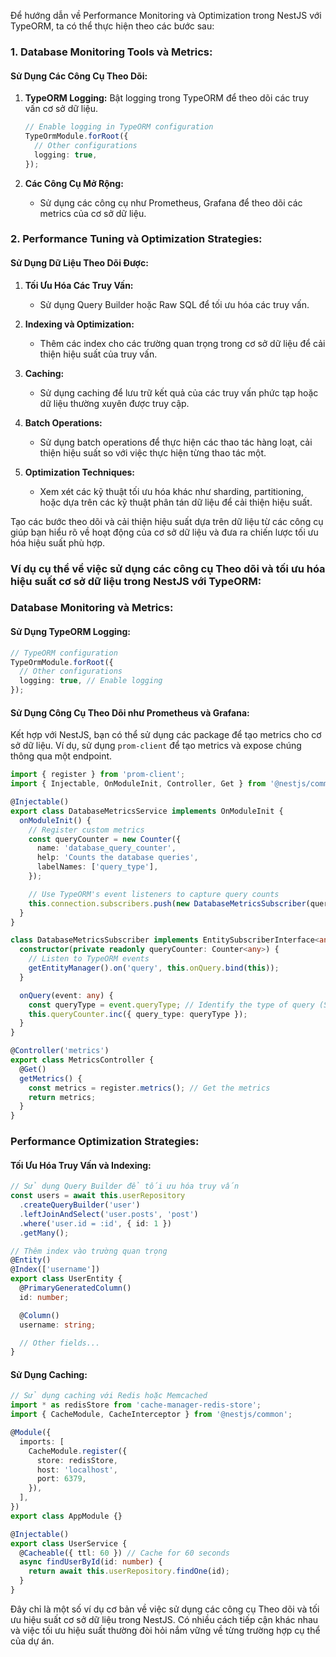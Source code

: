 Để hướng dẫn về Performance Monitoring và Optimization trong NestJS với TypeORM, ta có thể thực hiện theo các bước sau:

### 1. Database Monitoring Tools và Metrics:

#### Sử Dụng Các Công Cụ Theo Dõi:

1. **TypeORM Logging:** Bật logging trong TypeORM để theo dõi các truy vấn cơ sở dữ liệu.
   
   ```typescript
   // Enable logging in TypeORM configuration
   TypeOrmModule.forRoot({
     // Other configurations
     logging: true,
   });
   ```

2. **Các Công Cụ Mở Rộng:**
   
   - Sử dụng các công cụ như Prometheus, Grafana để theo dõi các metrics của cơ sở dữ liệu.

### 2. Performance Tuning và Optimization Strategies:

#### Sử Dụng Dữ Liệu Theo Dõi Được:

1. **Tối Ưu Hóa Các Truy Vấn:**

   - Sử dụng Query Builder hoặc Raw SQL để tối ưu hóa các truy vấn. 

2. **Indexing và Optimization:**

   - Thêm các index cho các trường quan trọng trong cơ sở dữ liệu để cải thiện hiệu suất của truy vấn.

3. **Caching:**

   - Sử dụng caching để lưu trữ kết quả của các truy vấn phức tạp hoặc dữ liệu thường xuyên được truy cập.

4. **Batch Operations:**

   - Sử dụng batch operations để thực hiện các thao tác hàng loạt, cải thiện hiệu suất so với việc thực hiện từng thao tác một.

5. **Optimization Techniques:**

   - Xem xét các kỹ thuật tối ưu hóa khác như sharding, partitioning, hoặc dựa trên các kỹ thuật phân tán dữ liệu để cải thiện hiệu suất.

Tạo các bước theo dõi và cải thiện hiệu suất dựa trên dữ liệu từ các công cụ giúp bạn hiểu rõ về hoạt động của cơ sở dữ liệu và đưa ra chiến lược tối ưu hóa hiệu suất phù hợp.

### Ví dụ cụ thể về việc sử dụng các công cụ Theo dõi và tối ưu hóa hiệu suất cơ sở dữ liệu trong NestJS với TypeORM:

### Database Monitoring và Metrics:

#### Sử Dụng TypeORM Logging:

```typescript
// TypeORM configuration
TypeOrmModule.forRoot({
  // Other configurations
  logging: true, // Enable logging
});
```

#### Sử Dụng Công Cụ Theo Dõi như Prometheus và Grafana:

Kết hợp với NestJS, bạn có thể sử dụng các package để tạo metrics cho cơ sở dữ liệu. Ví dụ, sử dụng `prom-client` để tạo metrics và expose chúng thông qua một endpoint.

```typescript
import { register } from 'prom-client';
import { Injectable, OnModuleInit, Controller, Get } from '@nestjs/common';

@Injectable()
export class DatabaseMetricsService implements OnModuleInit {
  onModuleInit() {
    // Register custom metrics
    const queryCounter = new Counter({
      name: 'database_query_counter',
      help: 'Counts the database queries',
      labelNames: ['query_type'],
    });

    // Use TypeORM's event listeners to capture query counts
    this.connection.subscribers.push(new DatabaseMetricsSubscriber(queryCounter));
  }
}

class DatabaseMetricsSubscriber implements EntitySubscriberInterface<any> {
  constructor(private readonly queryCounter: Counter<any>) {
    // Listen to TypeORM events
    getEntityManager().on('query', this.onQuery.bind(this));
  }

  onQuery(event: any) {
    const queryType = event.queryType; // Identify the type of query (SELECT, INSERT, UPDATE, DELETE, etc.)
    this.queryCounter.inc({ query_type: queryType });
  }
}

@Controller('metrics')
export class MetricsController {
  @Get()
  getMetrics() {
    const metrics = register.metrics(); // Get the metrics
    return metrics;
  }
}
```

### Performance Optimization Strategies:

#### Tối Ưu Hóa Truy Vấn và Indexing:

```typescript
// Sử dụng Query Builder để tối ưu hóa truy vấn
const users = await this.userRepository
  .createQueryBuilder('user')
  .leftJoinAndSelect('user.posts', 'post')
  .where('user.id = :id', { id: 1 })
  .getMany();

// Thêm index vào trường quan trọng
@Entity()
@Index(['username'])
export class UserEntity {
  @PrimaryGeneratedColumn()
  id: number;

  @Column()
  username: string;

  // Other fields...
}
```

#### Sử Dụng Caching:

```typescript
// Sử dụng caching với Redis hoặc Memcached
import * as redisStore from 'cache-manager-redis-store';
import { CacheModule, CacheInterceptor } from '@nestjs/common';

@Module({
  imports: [
    CacheModule.register({
      store: redisStore,
      host: 'localhost',
      port: 6379,
    }),
  ],
})
export class AppModule {}

@Injectable()
export class UserService {
  @Cacheable({ ttl: 60 }) // Cache for 60 seconds
  async findUserById(id: number) {
    return await this.userRepository.findOne(id);
  }
}
```

Đây chỉ là một số ví dụ cơ bản về việc sử dụng các công cụ Theo dõi và tối ưu hiệu suất cơ sở dữ liệu trong NestJS. Có nhiều cách tiếp cận khác nhau và việc tối ưu hiệu suất thường đòi hỏi nắm vững về từng trường hợp cụ thể của dự án.